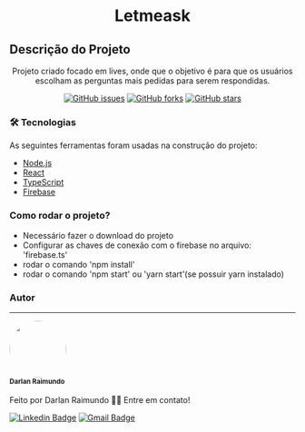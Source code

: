 <h1 align="center">Letmeask</h1>

## Descrição do Projeto
<p align="center">Projeto criado focado em lives, onde que o objetivo é para que os usuários escolham as perguntas mais pedidas para serem respondidas.</p>

<div align="center">
<a href="https://github.com/darlanRaimundo/letmeask_nlw/issues"><img alt="GitHub issues" src="https://img.shields.io/github/issues/darlanRaimundo/letmeask_nlw?style=for-the-badge"></a>
<a href="https://github.com/darlanRaimundo/letmeask_nlw/network"><img alt="GitHub forks" src="https://img.shields.io/github/forks/darlanRaimundo/letmeask_nlw?style=for-the-badge"></a>
<a href="https://github.com/darlanRaimundo/letmeask_nlw/stargazers"><img alt="GitHub stars" src="https://img.shields.io/github/stars/darlanRaimundo/letmeask_nlw?style=for-the-badge"></a>
</div>

### 🛠 Tecnologias

As seguintes ferramentas foram usadas na construção do projeto:

- [Node.js](https://nodejs.org/en/)
- [React](https://pt-br.reactjs.org/)
- [TypeScript](https://www.typescriptlang.org/)
- [Firebase](https://console.firebase.google.com/)

### Como rodar o projeto?

- Necessário fazer o download do projeto
- Configurar as chaves de conexão com o firebase no arquivo: 'firebase.ts'
- rodar o comando 'npm install'
- rodar o comando 'npm start' ou 'yarn start'(se possuir yarn instalado)


### Autor
---

<a>
 <img style="border-radius: 50%;" 
  src="https://avatars.githubusercontent.com/u/11629313?s=400&u=0c8ab2721da9007155423beb879586f9b9a18222&v=4" width="100px;" alt="" 
 />
 <br />
 <sub><b>Darlan Raimundo</b></sub>
</a> 
<br />
<br />
Feito por Darlan Raimundo 👋🏽 Entre em contato!

[![Linkedin Badge](https://img.shields.io/badge/-Darlan-blue?style=flat-square&logo=Linkedin&logoColor=white&link=https://www.linkedin.com/in/darlan-raimundo-573a49111/)](https://www.linkedin.com/in/darlan-raimundo-573a49111/) 
[![Gmail Badge](https://img.shields.io/badge/-darlanraimundo123@gmail.com-c14438?style=flat-square&logo=Gmail&logoColor=white&link=mailto:darlanraimundo123@gmail.com)](mailto:darlanraimundo123@gmail.com)
